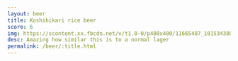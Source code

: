 ```yaml
---
layout: beer
title: Koshihikari rice beer
score: 6
img: https://scontent.xx.fbcdn.net/v/t1.0-0/p480x480/11665487_10153438037018745_87412937068060294_n.jpg?oh=ce501d6b85cea39c20eff314fde77fe2&oe=58C03D50
desc: Amazing how similar this is to a normal lager
permalink: /beer/:title.html
---
```

